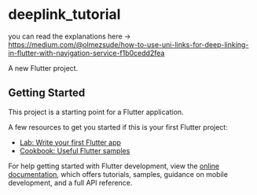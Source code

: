 # deeplink_tutorial

you can read the explanations here -> https://medium.com/@olmezsude/how-to-use-uni-links-for-deep-linking-in-flutter-with-navigation-service-f1b0cedd2fea


A new Flutter project.

## Getting Started

This project is a starting point for a Flutter application.

A few resources to get you started if this is your first Flutter project:

- [Lab: Write your first Flutter app](https://docs.flutter.dev/get-started/codelab)
- [Cookbook: Useful Flutter samples](https://docs.flutter.dev/cookbook)

For help getting started with Flutter development, view the
[online documentation](https://docs.flutter.dev/), which offers tutorials,
samples, guidance on mobile development, and a full API reference.
